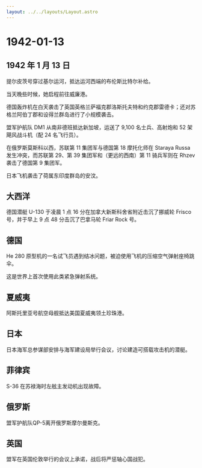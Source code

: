 ```yaml
---
layout: ../../layouts/Layout.astro
---
```


# 1942-01-13

## 1942 年 1 月 13 日

提尔皮茨号穿过基尔运河，抵达运河西端的布伦斯比特尔补给。

当天晚些时候，她启程前往威廉港。

德国轰炸机在白天袭击了英国英格兰萨福克郡洛斯托夫特和约克郡雷德卡；还对苏格兰阿伯丁郡和设得兰群岛进行了小规模袭击。

盟军护航队 DM1 从南非德班抵达新加坡，运送了 9,100 名士兵、高射炮和 52
架飓风战斗机（配 24 名飞行员）。

在俄罗斯莫斯科以西，苏联第 11 集团军与德国第 18 摩托化师在 Staraya Russa
发生冲突，而苏联第 29、第 39 集团军和（更远的西南）第 11 骑兵军则在
Rhzev 袭击了德国第 9 集团军。

日本飞机袭击了荷属东印度群岛的安汶。

## 大西洋

德国潜艇 U-130 于凌晨 1 点 16 分在加拿大新斯科舍省附近击沉了挪威轮
Frisco 号，并于早上 9 点 48 分击沉了巴拿马轮 Friar Rock 号。

## 德国

He 280
原型机的一名试飞员遇到结冰问题，被迫使用飞机的压缩空气弹射座椅跳伞。

这是世界上首次使用此类紧急弹射系统。

## 夏威夷

阿斯托里亚号航空母舰抵达美国夏威夷领土珍珠港。

## 日本

日本海军总参谋部安排与海军建设局举行会议，讨论建造可搭载攻击机的潜艇。

## 菲律宾

S-36 在苏禄海时左舷主发动机出现故障。

## 俄罗斯

盟军护航队QP-5离开俄罗斯摩尔曼斯克。

## 英国

盟军在英国伦敦举行的会议上承诺，战后将严惩轴心国战犯。